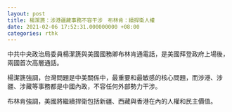 ```yaml
---
layout: post
title: 楊潔篪：涉港疆藏事務不容干涉　布林肯：續捍衛人權
date: 2021-02-06 17:52:31.000000000 +08:00
categories: rthk
---
```


中共中央政治局委員楊潔篪與美國國務卿布林肯通電話，是美國拜登政府上場後，兩國首次高層通話。

楊潔篪強調，台灣問題是中美關係中，最重要和最敏感的核心問題，而涉港、涉疆、涉藏等事務都是中國內政，不容任何外部勢力干涉。

布林肯強調，美國將繼續捍衛包括新疆、西藏與香港在內的人權和民主價值。
